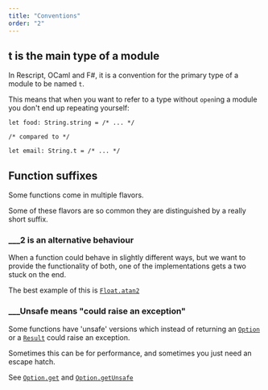 ```yaml
---
title: "Conventions"
order: "2"
---
```


## t is the main type of a module

In Rescript, OCaml and F#, it is a convention for the primary type of a module to be named `t`.

This means that when you want to refer to a type without `open`ing a module you don't end up repeating yourself:

```rescript
let food: String.string = /* ... */

/* compared to */

let email: String.t = /* ... */
```

## Function suffixes

Some functions come in multiple flavors.

Some of these flavors are so common they are distinguished by a really short suffix.

### ___2 is an alternative behaviour

When a function could behave in slightly different ways, but we want to provide the functionality of both, one of the implementations gets a two stuck on the end.

The best example of this is [`Float.atan2`](/api#Float.atan2)

### ___Unsafe means "could raise an exception"

Some functions have 'unsafe' versions which instead of returning an [`Option`](/api#Option) or a [`Result`](/api#Result) could raise an exception.

Sometimes this can be for performance, and sometimes you just need an escape hatch.

See [`Option.get`](/api#Option.get) and [`Option.getUnsafe`](/api#Option.getUnsafe)
